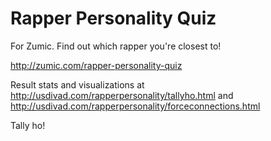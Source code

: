 Rapper Personality Quiz
========================

For Zumic. Find out which rapper you're closest to!

http://zumic.com/rapper-personality-quiz

Result stats and visualizations at http://usdivad.com/rapperpersonality/tallyho.html
and http://usdivad.com/rapperpersonality/forceconnections.html

Tally ho!
